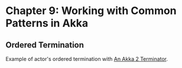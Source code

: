 # Chapter 9: Working with Common Patterns in Akka
## Ordered Termination
Example of actor's ordered termination with [An Akka 2 Terminator](http://letitcrash.com/post/29773618510/an-akka-2-terminator).